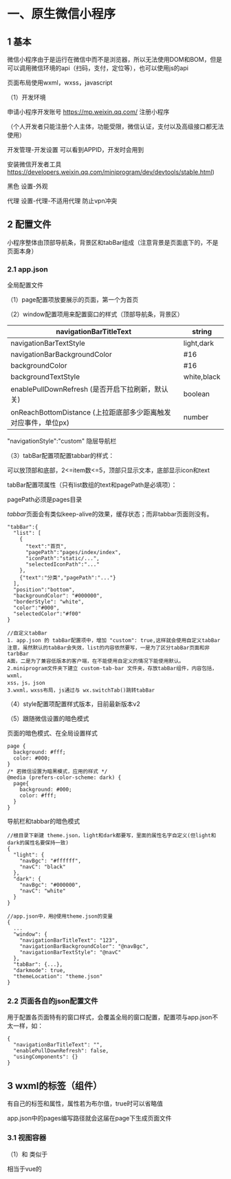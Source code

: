 # 一、原生微信小程序

## 1 基本

微信小程序由于是运行在微信中而不是浏览器，所以无法使用DOM和BOM，但是可以调用微信环境的api（扫码，支付，定位等），也可以使用js的api

页面布局使用wxml，wxss，javascript

（1）开发环境

申请小程序开发账号   https://mp.weixin.qq.com/    注册小程序

（个人开发者只能注册个人主体，功能受限，微信认证，支付以及高级接口都无法使用）

开发管理-开发设置 可以看到APPID，开发时会用到

安装微信开发者工具  https://developers.weixin.qq.com/miniprogram/dev/devtools/stable.html)

黑色   设置-外观

代理  设置-代理-不适用代理    防止vpn冲突

## 2 配置文件

小程序整体由顶部导航条，背景区和tabBar组成（注意背景是页面底下的，不是页面本身）

### 2.1 app.json

全局配置文件

（1）page配置项放要展示的页面，第一个为首页

（2）window配置项用来配置窗口的样式（顶部导航条，背景区）

| navigationBarTitleText                       | string      |
| -------------------------------------------- | ----------- |
| navigationBarTextStyle                       | light,dark  |
| navigationBarBackgroundColor                 | #16         |
| backgroundColor                              | #16         |
| backgroundTextStyle                          | white,black |
| enablePullDownRefresh (是否开启下拉刷新，默认关)         | boolean     |
| onReachBottomDistance (上拉距底部多少距离触发对应事件，单位px) | number      |

"navigationStyle":"custom"  隐层导航栏

（3）tabBar配置项配置tabbar的样式：

可以放顶部和底部，2<=item数<=5，顶部只显示文本，底部显示icon和text

tabBar配置项属性（只有list数组的text和pagePath是必填项）：

pagePath必须是pages目录

*tabbar*页面会有类似keep-alive的效果，缓存状态；而非tabbar页面则没有。

```
"tabBar":{
  "list": [
    {
      "text":"首页",
      "pagePath":"pages/index/index",
      "iconPath":"static/...",
      "selectedIconPath":"..."
    },
    {"text":"分类","pagePath":"..."}
  ],
  "position":"bottom",
  "backgroundColor": "#000000",
  "borderStyle": "white",
  "color":"#000",
  "selectedColor":"#f00"
}
```

```
//自定义tabBar
1. app.json 的 tabBar配置项中，增加 "custom": true,这样就会使用自定义tabBar
注意，虽然默认的tabBar会失效，list的内容依然要写，一是为了区分tabBar页面和非tarbBar
A面，二是为了兼容低版本的客户端，在不能使用自定义的情况下能使用默认。
2.miniprogram文件夹下建立 custom-tab-bar 文件夹，存放tabBar组件，内容包括，wxml，
xss，js，json
3.wxml，wxss布局，js通过与 wx.switchTab()跳转tabBar
```

（4）style配置项配置样式版本，目前最新版本v2

（5）跟随微信设置的暗色模式

页面的暗色模式、在全局设置样式

```
page {
  background: #fff;
  color: #000;
}
/* 若微信设置为暗黑模式，应用的样式 */
@media (prefers-color-scheme: dark) {
  page{
    background: #000;
    color: #fff;
  }
}
```

导航栏和tabbar的暗色模式

```
//根目录下新建 theme.json，light和dark都要写，里面的属性名字自定义(但light和dark的属性名要保持一致)
{
  "light": {
    "navBgc": "#ffffff",
    "navC": "black"
  },
  "dark": {
    "navBgc": "#000000",
    "navC": "white"
  }
}

//app.json中，用@使用theme.json的变量
{
  ...
  "window": {
    "navigationBarTitleText": "123",
    "navigationBarBackgroundColor": "@navBgc",
    "navigationBarTextStyle": "@navC"
  },
  "tabBar": {...},
  "darkmode": true,
  "themeLocation": "theme.json"
}
```

### 2.2 页面各自的json配置文件

用于配置各页面特有的窗口样式，会覆盖全局的窗口配置，配置项与app.json不太一样，如：

```
{
  "navigationBarTitleText": "",
  "enablePullDownRefresh": false,
  "usingComponents": {}
}
```

## 3 wxml的标签（组件）

有自己的标签和属性，属性若为布尔值，true时可以省略值

app.json中的pages编写路径就会这届在page下生成页面文件

### 3.1 视图容器

（1）<view>和<block>
<view>类似于<div>

<block>相当于vue的<template>，只作包裹代码作用，不渲染不占内存，适合于if控制多个组件显示时使用

（2）<scroll-view>

实现滚动，属性scroll-y或scroll-x控制垂直/水平滚动，对应的必须设置高度/宽度

有时可能要重置滚动到顶部，实现：

```
...
<view @click="activeChange"></view>
...
<scroll-vie scroll-y :scroll-top="scrollTop"><scroll-view>
...
data: {
  return {
    scrollTop: 0
  }
},
methods: {
  activeChange(){
    //scroll-top无法重复赋值，所以需要0.01和0来回赋值
    this.scrollTop = this.scrollTop == 0 ? 0.01 : 0  
  }
}
```

如分类页面的左右两边都有滚动

```
<view class="ScrollArea" style="display: flex;">
  <scroll-view class="ScrollLeft" scroll-y style="height: 100vh; width: 25%;">
    <view v-for="i in 100">{{i}}</view>
  </scroll-view>
  <scroll-view class="ScrollRight" scroll-y style="height: 100vh; width: 75%;">
    <view v-for="i in 100">1000000</view>
  </scroll-view>
</view>
```

（3）<swiper>和<swiper-items>

轮播图

swiper属性

| 功能     | 属性                     | 类型      | 默认值            |
| ------ | ---------------------- | ------- | -------------- |
| 点是否显示  | indicator-dots         | boolean | flase          |
| 未激活点色  | indicator-color        | color   | rgba(0,0,0,.3) |
| 激活的点色  | indicator-active-color | color   | #000           |
| 是否切换   | autoplay               | boolean | false          |
| 切换间隔   | interval               | ms      | 5000           |
| 是否衔接滚动 | circular               | boolean | false          |

### 3.2 基础内容

（1） <text>

类似于<span>，属性selectable实现长按复制（注意模拟器无效，真机才有效爱哦）

（2）<rich-text>

通过nodes属性将html的标签渲染为wxml结构

```
<rich-text nodes="<h1 style='color:red'>123</h1>"></rich-text>
```

（3） <button>

```
<!-- 基本使用，其他属性和值详见文档 -->
<!-- 独占一行 -->
<button>普通按钮</button>
<button type="primary">主色调按钮</button>
<button type="warn">警告按钮</button>
<!-- 共享一行 -->
<button size="mini" type="primary">小按钮</button>
<button size="mini" type="primary">小按钮</button>
<button size="mini" type="primary">小按钮</button>
<button size="mini" type="primary">小按钮</button>
<!-- 带边框 -->
<button size="mini" plain>123</button>
```

（4） <image>

与img的区别：

* img，若设置width为100%，高度是会自适应的

* image[若设置width为100%，高度是不会自适应的，当可以通过mode属性设置

与Vue的img区别：

* 本地图片必须放在项目的miniprogram文件夹下的images文件夹，也就不存在Vue中普通情况下无法动态绑定src的情况：
  
  ```
  <image src="/images/..." />
  <image src="/static/..." />
  ```

* 同样只能使用相对路径和webpack配置的路径，无法使用绝对路径

通过mode属性决定图片的裁剪和缩放模式，值：

| scaleToFile(默认) | 不保持比例，直接将宽高拉伸到与image一样的宽高           |
| --------------- | ----------------------------------- |
| aspectFit       | 保持比例，缩放直到宽高长的那个与image宽高一致，所以可能会造成留白 |
| aspectFile      | 保持比例，缩放直到填充满image，所以可能会裁剪图片         |
| widthFix        | 宽度不变，高度自保持比例适应                      |
| heightFix       | 高度不变，宽度保持比例自适应                      |

通过lazy-load属性设为true可以实现图片懒加载，但有平台限制，详情见文档。

### 3.3 表单组件

<input />，与H5差不多，新增了一些东西

事件confirm用于监听回车按下

<radio checked="true" color="red">  选中√，颜色为红色的radio

### 3.4 导航组件

分为声明式导航和编程式导航：

```
<!-- 声明式导航，注意url最前面加/ -->

<!-- 跳转到tabBar页面 -->
<navigator url="/pages/index/index" open-type="switchTab">跳转到tabBar页面</navigator
>
<!-- 跳转到非tabBar页面，导航条会有返回键后退一级，此时open-type="navigate"可以省略 -->
<navigator url="/pages/logs/logs" open-type="navigate">跳转到非tabBar页面</navigat
or>
<!-- 后退导航，点击后退，deita定义后退层级 -->
<navigator url="/pages/logs/logs" open-type="navigateBack" deita="1">返回</navigator>
```

```
//编程式导航
//tabBar跳转
wx.switchTab({
  url: '/pages/index/index',  //只有url是必填项
  success: () => {//成功回调},
  fail: () => {//失败回调},
  complete: () => {//结束时回调，成功失败都会回调}
})

//非tabBar跳转
wx.navigateTo({
  url: '/pages/logs/logs',  //只有url是必填项
  success: () => {//成功回调},
  fail: () => {//失败回调},
  complete: () => {//结束时回调，成功失败都会回调}
})

//后退
wx.navigateBack({
  deita: 1,  //若补给，默认1
  success: () => {//成功回调},
  fail: () => {//失败回调},
  complete: () => {//结束时回调，成功失败都会回调}
})
```

传参一般都是非tabBar才需要，通过在url后面拼接 ?aaa=1&bbb=2 传参

```
//在生命周期钩子onLoad的参数options可以获取传递的参数
onLoad(options){
  console.log(options)
}
```

若传参时参数太多使得url超过长度限制，或参数有特殊字符，此时就会报错，需要通过encodeURLComponent()编码才行：

```
//跳转前编码以下url
let paramse = {a: 1,b: 2};
let encode = encodeURLComponent(JSON.stringify(parmas));
let url = '...?item=${encode}';
uni.navigateTo({url});

//跳转后解码拿到参数
onLoad(options){
  let params = JSON.parse(decodeURLComponent(options.
}
```

### 3.5 其他

map地图组件，canvas画布组件，开放能力，无障碍访问

## 4 wxss

（1）基本区别

大部分的css的功能都能使用，只有小部分不能用，如id选择器，通配符选择器无法使用，可以用 page {}  代替 * {}

此外，wxss还有自己的适配单位rpx：

rpx将宽度分为750rpx，会根据不同屏幕来自动转化px

1 rpx = 7.5 px

假设设计稿宽度为total，每处px的标注为n，则：

```
rpx = 750 * (n / total)
```

不过，rpx默认最大支持的宽度是960px，超过了就失效了，如果想要适配更大的快递，可以在 pages.json 中配置：

```
"globalStyle": {
    "rpxCalcMaxDeviceWidth": 10240
}
```

也可以使用vw，但是vw在一些小尺寸（如1px）不够精确，此时就使用rpx。

使用vh时需要注意，微信小程序的视口大小是会随着navbar和tabbar的显示隐藏变化的，因此vh也会变化。

（2）全局样式与局部样式

全局样式在app.wxss中定义，使得所有页面都有效果

局部样式在各自页面的wxss文件，若局部样式权重大会覆盖全局样式

## 5 模板语法

在相应的js或ts文件中定义数据，wxml就可以使用了，可用与vue一样的mustache语法

```
// pages/aaa/aaa.ts
Page({
  //页面的初始数据 
  data: {},
  //与data同级可以写函数和声明周期钩子
})
```

若data中定义了数据 a:0 则sxml中通过{{a}}获取，在js中通过this.data.a获取

通过this.xxx()  调用方法（但是wxml无法调用，需要wxs）

数据直接修改不是响应式的，需要this.setData修改才是响应式：

```
this.setData({
  a:this.data.a+1
})
```

### 5.1 数据绑定

与vue不同

```
//css写.big的样式
//js
data:{
  className: 'big'
}
<!--wxml-->
<button class="{{className}}"></button>
```

### 5.2 事件绑定

```
<!--另一种形式是 bind:tap="..." ..>
<text bindtap="fun">123</text>

<!--常用事件
tap   相当于click
input  表单输入
change  任何状态的改变
-->
```

```
//事件函数写在js中的与data同级的区域
btnTapFun(e){
  //e是事件对象
}
```

传参与vue很大不同

```
<button bind:tap="btnTapFun" data-xxx="{{2}}" data-yyy="{{3}}">001</button>
```

```
btnTapFun(e){
  console.log(e.target.dataset.xxx)
  console.log(e.target.dataset.yyy)  
}
```

双向绑定

```
<input type="text" value="{{a}}" bindinput="inp" />
<text>{{a}}</text>
```

```
inp(e){
  this.setData({
    a: e.detail.value
  })
}
```

下拉刷新

```
//下拉刷新可在app.json全局配置或各自页面的json文件配置，
"enablePullDownRefresh":true 
//此自定义下拉行为，在data同级编写，可以做一些数据重置的操作
onPullDownRefresh(){
  //自定义行为，默认是不重新渲染页面的，下拉也不会自动弹回，所以必须要：
  wx.stopPullDownRefresh()  //弹回
}
```

上拉到底部的处理

通常是上拉加载更多，请求下一页的数据

```
//data同级
onReachBottom(){
  //这里可以网络请求更多数据，并且应作防抖处理
}
//可在配置文件配置上拉处理的距离，但是一般默认的50px就行了
```

点击右上角分享

```
onShareAppMessage() {}
```

### 5.3 条件渲染

wx:if和hidden的区别与vue的v-if和v-show一样，唯一的区别就是v-show是“显示”，hidden是“隐藏”

```
<text wx:if="{{a == 0}}">0</text>
<text wx:elif="{{a == 1}}">1</text>
<text wx:else>2</text>
```

```
<text hidden="{{false}}">123</text>
```

### 5.4 列表渲染

```
<view wx:for="{{arr}}">索引是{{index}}，值是{{item}}</view>
<view wx:for="{{obj}}">key是{{index}}，value是{{item}}</view>
<view wx:for="123456">我是第{{index+1}}个数字{{item}}</view>
```

```
<!--可以修改index和item的变量名-->
<view wx:for="{{arr}}" wx:for-index="ind" wx:for-item="i">
  {{ind}},{{i}}
</view>
```

### 5.5 生命周期钩子

分为应用生命周期和页面生命周期，应用包含页面

应用生命周期函数，在app.js中声明，与globalData同级

| onLaunch | 小程序初始化完成时回调，只触发一次 |
| -------- | ----------------- |
| onShow   | 小程序启动，或从后台进入前台触发  |
| onHide   | 小程序从前台到后台时触发      |

页面声明周期函数，在各自页面的js文件中声明，与data同级

| onLoad   | 页面加载完成，只触发一次，相当于vue的created                   |
| -------- | --------------------------------------------- |
| onReady  | 页面渲染完成，只触发一次，相当于vue的mounted                   |
| onShow   | 页面显示时触发                                       |
| onHide   | 页面隐藏时触发                                       |
| onUnload | 页面卸载时触发，只触发一次，相当于vue2的destroyed，vue3的unloaded |

## 6 wxs

weixin script，类似于js，区别：

1. 不支持es6及更高级的语法

2. 模块使用CommonJS规范

3. ios端性能比js块2-20倍，安卓则差不多

4. wxs的函数不能作为事件函数，只能使用{{}}调用wxs的变量、函数

5. wxs不能调wx和js，js不能调wxs，js的数据可通过{{}}传给wxs

页面的js文件的data数据可以在wxml中使用，但是函数却不行，而wxs定义的函数则可以在wxml中使用，一般wxs里面都是定义过滤器

```
<!-- 内嵌exs，卸载wxml中 -->


{{m1.fun('123')}}

<wxs module="m1">
  var fun = function(str){
    return str + '456'
  }
  module.exports = {
    fun:fun
  }
</wxs>
```

```
//外联wxs，如写在utils目录下的filters.wxs
var fun = function(str){
  return str + '456'
}
module.exports = {
  fun:fun
}

----------------------------------------------------

<!-- wxml中引入，src必须是相对路径 -->
{{m1.fun('123')}}

<wxs module="m1" src="..//../utils/filters.wxs"></wxs>
```

## 7 组件

### 7.1 自定义组件

创建、引入与使用

在根目录中建立components文件夹存放组件，里面新建a文件夹再右键新建component就能自动生成json，wxml，wxss，js

局部引入在各页面的json写，只能在该页面使用；全局引入在app.json写，全部页面都能用

```
"usingComponents": {
  "cpn":"/components/cpn/cpn"
}
```

使用：wxml中   <cpn></cpn>

区别：

1. 组件的json中要  "component": true

2. 页面的js使用Page(config)，组件的js使用Component(config)

3. 页面的事件函数与data同级，组件的事件函数写在与data同级的methods中

### 7.2 组件样式

组件与页面的样式是互相隔离的（包括全局样式），但是仅限于类选择器

若想自定义是否隔离，可以：

```
//方式一、组件js文件中
Component({
  options:{
    styleIsolation: 'isolated'  
  }
})
//方式二、组件的json文件中
{
  "styleIsolation": "isolated"
}

/*
isolated     默认
apply-shared 页面样式能影响组件，反之不行
shared       页面，组件样式能互相影响，该组件也能影响其它apply-shared或shared的组件
*/
```

### 7.3 父子组件通信

（1）父传子

```
//组件js中
Component({
  propteries:{
    xxx: Number  //简写
    bbb: {       //可指定默认值
      type: Number,
      value: 10
    }  
  }
})
//js中通过this.propertise.xxx调用

<!-- wxml -->

<cpn xxx="100" bbb="50"></cpn>
```

与vue一样能在{{}}中使用，与vue区别：

1. vue的data和props是不同对象，data可读可写，props只读

2. 小程序的data和properties是一个对象，都是可读可写

（2）子传父

```
//子的事件函数中
this.trigerEvent('xxx',{aaa:...})
//父的wxml中
<cpn bind:xxx="faXxx"></cpn>   bind:xxx可以写成bindxxx
//父的faXxx函数中
e.detail.aaa 获取参数
```

（3）获取组件实例

et cpn = this.selectComponent('类/id选择器')

相当于vue的refs，得到的cpn是子组件实例对象，cpn.方法  cpn.data.属性  cpn.setData()

3.4 

### 7.4 数据监听器

```
Component({
  //可监听单个、多个属性的变化
  observer: {
    'aaa'(newVal){},
    'bbb,cccc'(bbbNewVal,cccNewVal){}  
  }
})
```

### 7.5 纯数据字段

指的是只在js内部使用，不需要到wxml渲染的数据

小程序的数据默认是非响应式的，需要setData修改才能响应式，这样是为了提高性能。我们可以更进一步，将不需要渲染的数据定义为纯数据字段，再提高性能

```
Component({
  options: {
    pureDataPattern: /正则/   //复合正则的属性名将变成纯数据字段  
  }
})
```

由此，官方推荐在组件js内部使用的属性、方法的名字以_开头

### 7.6 组件生命周期

分为组件生命周期和组件所在页面的生命周期

（1）组件生命周期

与data同级

| created  | 组件创建完成，此时无法使用this.setData() |
| -------- | --------------------------- |
| attached | 组件放入页面结点树中，此时可以网络请求数据       |
| reqdy    | 组件渲染完成                      |
| moved    | 组件在节点树中移动                   |
| detached | 组件销毁                        |
| error    | 组件内的函数异常时回调                 |

（2）组件所在页面的生命周期

写在与data同级的pageLifetime中

| show         | 页面显示    |
| ------------ | ------- |
| hide         | 页面隐藏    |
| resize(size) | 页面大小有变化 |

### 7.7 插槽

有默认插槽和具名插槽，使用多个<slot>时如具名插槽，需要在组件的options中添加：

multipleSlot: true

### 7.8 behaviors

相当于vue的混入

```
//定义一个js文件
module.exports = Behaviors({  
  //属性方法生命周期
})
//用到的组件中
const xxx = require('...')
Component({
  behaviors: [xxx]
})
```

## 8 分包

### 8.1 介绍

未分包时，所有的页面和资源在打开小程序时会同时加载，速度会很慢。

分包后，就会俺需加载。

分包：分为一个主包和多个分包，主包包含tabBar页面和公共资源，分包则包含非tabBar页面和私有资源。在首次打开小程序时，只会加载主包的内容，只有在需要分包的页面和资源时，才会加载分包。

主包不能访问跟分包的私有资源，分包可以访问主包的公共资源，分包之间不能相互引用私有资源。

分包限制：主包和分包总大小不大于16M，主包和分包单个大小不超过2M

### 8.2 使用

目录结构：pages文件夹放主包的页面，在pages的同级建立xxx分包文件夹作为一个分包，xxx下建立pages文件夹放页面，分包不能嵌套分包

/pages/主包页面

/xxx1/pages/分包1页面

/xxx2/pages/分包2页面

在app.json中作如下配置，其中name是分包别名，可不写

```
{
  "pages":["pages/...","..."]  //主包页面
  "subpackages": [
    {"root":"xxx1","name":"p1", pages:["pages/...","..."]},
    {"root":"xxx2","name":"p2", pages:["pages/...","..."]}
  ]
}
```

此外，若没有自己新建目录结构，配置文件编译后也会自动生成

查看主包分包大小：详情-基本信息-本地代码

### 8.3 独立分包

独立分包是分包的一种，可以有多个

一般情况下，打开小程序先下载主包，才能下载对应的分包。但是独立分包不一样，打开小程序时不下载主包而是直接下载独立分包并展示。即独立分包不依赖于主包。

注意，独立分包不能引用主包的公共资源。

只需要在app.json的分包配置项中添加 "independent": true 即是独立分包。碎

### 8.4 分包预下载

在进入某个页面时，可能会有需求提前预下载需要的分包，使得节省访问该分包时的下载事件，甚至不用再下载。

app.json中

```
{
  "preloadRule": {
    “pages/...”:{
      "network": "all"   //所有网络都可预下载；另一个值是“wifi”，只有在wifi下才预下载
      "paakages": [“..."]  //需要预下载的分包数组，值为分包的root或name
    }
  }
}
```

注意，同一个分包中，分包大小+预下载大小不能超过2M

## 9 网络请求

官方为了安全，对网络请求做了限制：

1. 只能请求https协议的接口

2. 必须将接口的域名添加到信任列表（查：工具右上角-详情-项目配置-request合法域名）

（1）添加域名到信任列表

登录微信小程序管理后台-开发-开发管理-开发设置-服务器域名，注意无法添加ip地址和localhost，且该域名需要后端做icp备案，且修改域名一个月做多修改5次

（2）发送请求

```
wx.request({
  url:'...',
  method:'...',
  data:{},  //get,post都是data
  succes:res => {
    console.log(res.datas)    
  }
})
```

（3）关闭域名验证

在开发时，为了方便可以关闭域名验证，此时就不需要https协议和添加信任列表

详情-本地设置-不检验合法域名......

但是项目上线时就一定要开启域名验证

（4）跨域和ajax

只有浏览器环境才存在跨域问题，小程序没有跨域问题

ajax是基于浏览器的xhr对象，小程序是没有的，所以小程序不能使用ajax，小程序用的是自己封装的网络数据请求

## 10 API

### 10.1 官方API

分为事件监听API，同步API，异步API

H5的DOM、BOM的api无法使用，localStorage无法使用

保留了定时器

常用api，具体详见官方文档

```
//展示、关闭loading
wx.showLoading({title:'正在加载...'})
wx.hideLoading()
//显示弹窗
wx.showToast({
  title: '连接失败',
  duration: 2000,  //弹窗持续时间
  icon: 'none',    //使用的icon，none为不使用，默认为√,
  mask: true       //防止点击事件穿透
})

//给tabbar设置小标
wx.setTabBarBadge({
  index: 2, //要显示小标tabbar的索引
  text: ''  //必须是字符串，''为不显示任何内容
})
//图片放大预览
wx.previewImage({
  current: 0,    //预览图片的索引
  urls: [...]    //图片们的url地址
})

//选择收获地址，若本地没有收获地址，则会进入填写页面（新版不再需要授权）
wx.chooseAddress().then(res => {
  console.log(res)
))
/*一调用就会进入选择地址页面
res是一个对象，数据有：
{
  userName,     //姓名
  telNumber,    //电话
  provinceName, //省
  cityName,     //市
  countyName,   //区，县
  detailInfo,   //详细地址
  errMeg,       //锁雾信息，若没有错，则值为"chooseAddress:ok"
  postalCode,
  nationalCode
}
*/
//获取用户信息（头像/昵称等）
uni.getUserInfo().then(res => {}) //必须配合 <button open-type="getUserInfo" bindgetuserinfo="xxx"></button> （已失效）
uni.getUserProfile({desc: '随便但必传'}).then(res => {})  //获取的结果一样，比起上面区别在于不用buuton、open-type和
/*
getuserinfo事件，每次获取用户信息都会弹出授权窗口（取消了以后也会弹出）  (2022/10 失效)
2022/10 以后以上两个都失效，但是还可使用，获取的均是 用户名为 '微信用户' , 头像为默认头像，若需要获取用户信息，需要提供用户自
己填写上传的模块 （详见文档-api-开放接口）
*/

//登录：
uni.login().then(res => console.log(res.code))  //将这个code发给自己的后端，后端返回token即可

//微信支付
wx.requestPayment({参数})

//本地存储
wx.setStorageSync('xxx',a)  //a必须是字符串，若不是，需要JSON.stringify()
wx.setStorageSync('xxx','') //清空
wx.getStorageSync('xxx')    //若不存在，返回空字符串，若存在，返回JSON字符串，需要JSON.parse
```

有些api需要授权，有些点击取消后还能再次授权，有些则不会，需要解决。

异步api的使用方式分两种：

```
//1.callback  
wx.xxx({
  ...
  sucess(){},
  fail(){},
  complete(){}
})
//2.promise ,需要api支持promise风格
//若参数不包含sucess/fail/complete，则返回一个promise，否则不返回promise
```

### 10.2 npm安装第三方包

（1）限制：

1. 不支持依赖于nodeJS模块（如fs，path）的包

2. 不支持依赖于浏览器的DOM,BOM的包，如jQuery

3. 不支持依赖C++的包（如一些加密的包）

（2）npm使用：

在项目的miniprogram目录下安装npm包，先npm init再装包

装包成功后，在开发者工具-工具-构建npm，构建成功后会多出miniprogram_npm文件夹

若构建npm时，若miniprogram_npm文件夹已存在，建议先删除再构建，防止不必要的错误。

（3）常用npm包

组件库vant

为了防止样式冲突，建议将 app.json 的 "style":"v2" 删除

使用vant的组件时，需要在json的usingComponents引入

小程序异步API转Promise

```
import {promisifyAll} from 'miniprogram-api-promise'

const wxp = wx.p = {}
promisifyAll(wx,wxp)  //wxp得到了转化为promise的wx异步api，通过wxp.xxx()调用
//如 await resData = wxp.request(...)
```

状态管理工具

相当于vuex，需要安装mobx-miniprogram和mobx-miniprogram-bindings，作用分别是创建store和在各页面中绑定store

注意：页面js和组件js的绑定store语法是不一样的

miniprogram下新建store文件夹存放store.js

```
import {observable,action} from 'mobx-miniprogram'
const store = observable({
  //属性
  data1:123,
  data2:456,
  //计算属性
  get data3(){
    return this.data1 + this.data2
  },
  //修改属性值
  updateData1: action(function(newVal){
    this.data1 = newVal
  }),
})
export default store
```

在需要使用的页面中的js中

```
import {createStoreBindings} from 'mobx-miniprogram-bindings'
import store from '../../store/store'
Page({
  onLoad() {
    this.storeBindings = createStoreBindings(this,{
      store,
      fields: ['data1','data2','data3'], //导入属性和计算属性
      actions:['updateData1']  //导入修改store数据的方法
    })
    //在需要修改store数据的时候，this.updateData1(678910)
  },
  //离开页面时，解除该页面对store的绑定
  onUnload() {
    this.storeBindings.destroyStoreBindings()
  }
})
```

或在需要的组件的js中

```
import {storeBindingsBehavior} from 'mobx-miniprogram-bindings'
import store from '../../store/store'
Component({
  behaviors:[storeBindingsBehavior],
  storeBindings:{
    store,
    //导入属性和计算属性有三种方式
    fields:{
      data1: () => store.data1,      //方式1
      data2: (store) => store.data2, //方式2
      data3: 'data3'                 //方式3
    },
    //导入修改数据的方法只有一种方式
    actions:{
      updateData1: 'updateData1'
      //需要修改store数据时，this.updateData1(123456)
    }
  }
})
```

最后在相应的wxml中

```
<!-- 直接用{{}}使用store的属性和计算属性 -->

<view>{{data1}}</view>
<view>{{data2}}</view>
<view>{{data3}}</view>
```

## 11 协同工作与发布

## 12 公众号

需要另外注册一个公众号的账号，公众号分为订阅号和服务号，服务号需要企业才能申请，功能比订阅号多一些，个人只能申请订阅号。

# 二、uniapp

uniapp用vue的语法结合小程序的语法开发各种小程序、安卓、ios等。

appid，除了各个小程序的appid外，uniapp自己本身也有一个appid。

## 1 在HBuilderX开发

（1）编辑器设置

* 切换快捷键方案：工具-预设快捷键方案切换-VS Code

* 主题切换：工具-主题

* 字体等设置：工具-设置-就能打开settings.json

（2）项目创建和运行

创建项目：

* HBuilder中新建项目，而不是webpack或vite创建。

* 新建项目，选择模板，其中 uni-ui模板 就会自带 uni-ui。

编译运行：

* HBuilderX保存后微信开发者工具会热更新（json不会），所以最好编译一下

* 修改代码时，模拟器会相应变化，但有时不会且数据有时也需要重置，此时就可以进行编译。模拟器有些效果出不来，预览可以在手机上看效果，但前提是得编译通过。

* 有些效果只有在预览才能看见，预览必须配置appid才能用，每次重新修改都要重新编译并重新点击预览生成新的二维码。手机扫码后，右上角三点的设置里开启开发调试模式，否则网络请求失效。

配置文件：

* HBuilder的json文件一些会变成图形界面（manifast.json settings.json，点开后可在左侧栏最下面点击源码视图），一些不会

（2）第三方库安装；

部分npm安装

部分在uniapp插件市场安装（如less，sass），若使用时未安装也会自动安装

HBuilder的项目运行到微信开发者工具查看效果：

1. HBuilder-manifaset.json-微信小程序配置-appid

2. HBuilder-工具-设置-运行配置-小程序运行配置-微信开发者工具路径

3. 微信开发者工具-设置-安全-服务端口

4. HBuilder-运行-运行到小程序模拟器-微信开发者工具 就会编译成微信小程序的代码并打开微信开发者工具，HBuilder修改代码保存后微信开发者工具会热更新

### 1.2 在vscode开发

HBuilderX好像没有 vite 和 ts 的模板，可以选择在 vscode 中开发。

先确保有 vue/cli，如果没有就安装：

```
vue -V
pnpm install -g @vue/cli
```

创建 vite 和 ts 的 uniapp 项目：

```
npx degit dcloudio/uni-preset-vue#vite-ts project-name
cd project-name
pnpm install
```

ts 支持：

官方的 types": ["@dcloudio/types 不太完善，需要再使用社区提供的 @uni-helper/uni-app-types

```
pnpm install -D @uni-helper/uni-app-types
```

```
// tsconfig.json
{
  "compilerOptions": {
    "types": ["@dcloudio/types", "@uni-helper/uni-app-types"]
  }
}
```

运行：

根据 package.json 来运行，h5 就直接可以浏览器访问，app 和小程序就 pnpm run dev:xxx 后根据提示来。

检查 ts：

```
pnpm run type-check
```

vscode 插件支持：

vscode 开发 uniapp 除了需要 volar，eslint，prettier 这些vscode插件外，还需要安装 uniapp-snippet ，uni-app-schemas ，uni-create-view 。

如果要在 HBuilderX 运行 vite 项目：

需要设置 HBuilderX 运行 node 路径改为自己本地的node目录：

HBuilderX->工具->设置->运行配置->node

### 1.3 目录结构

可以像温馨小程序一样，新建页面、新建组件等快速创建文件

不同方式创建的项目，目录结构不同：

- HBuilderX创建的项目的目录是全部文件在根目录。

- 而vscode创建的项目，核心的源码都放在 src 下。

目录结构：

- pages：存放tabbar页面

- components：存放自定义组件，放在这里的自定义组件不需要引入注册就可以在任何页面上使用；其他文件夹下的组件要使用就需要引入注册

- static：存放静态资源文件（图片等），注意static里面的文件不会被webpack编译，需要webpack编译的文件（如es6，ts，less等）不能放在里面

- uni_modules：存放dcloud插件市场下载的第三方库（如uni-ui）

- App.vue：编写应用声明周期，全局样式，不需要写template

- uni.scss：系统会自动引入，配置全局样式（需要自行npm安scss）

- manifast.json：H5，小程序，安卓，ios的配置文件

- pages.json：相当于微信小程序的app.json

- vue.config.json：webpack配置文件（需要自己创建）

### 1.4 全家桶支持

（1）ui库

在HBuilderX开发的话，有了uni-ui就可以直接使用，不需要注册导入。components 下的组件不需要导入也是能直接使用。

但是vscode中就不同了，没有自带 uni-ui ，需要自行安装，且需要导入，就连 components 下的组件都需要导入才能使用：

```
pnpm install --save @dcloudio/uni-ui
```

然后在 pages.json 配置自动注册和引入 uni-ui 和 自定义组件，就可以不用导入直接使用了：

```
{
    "easycom": {
        "autoscan": true,
        "custom": {
            "^uni-(.*)": "@dcloudio/uni-ui/lib/uni-$1/uni-$1.vue",
            "MySearcher":"@/components/common/MySearcher.vue",
            "PullUpLoading":"@/components/common/PullUpLoading.vue",
            "GoodsCard":"@/components/content/GoodsCard.vue",
            "GoodsList":"@/components/content/GoodsList.vue"
        }
    },
}
```

（2）状态管理工具

可以使用 pinia ，不过持久化的插件需要使用支持 uniapp 的，毕竟每个平台的本地存储都不一样：

```
pnpm install --save pinia pinia-plugin-unistorag
```

```
import { createPinia, defineStore } from "pinia";
import { createUnistorage } from "pinia-plugin-unistorage";
import { reactive, toRefs } from "vue";
import type { UserStoreStateInterface } from "@/types/types/store";

const pinia = createPinia();
pinia.use(createUnistorage());

export const UserStore = defineStore(
  "User",
  () => {
    const state = reactive<UserStoreStateInterface>({
      gxbuy_uniapp_jwt: "",
      userInfo: {}
    });

    return {
      ...toRefs(state)
    };

  },
  {
    unistorage: true
  }
);

export default pinia;
```

需要注意的是，修改了pinia的数据后，如果用 uni.getStorageSync() 获取数据获取不到，需要手动刷新页面才行，可能是 bug ，因为调试工具中已经更新数据了，PC端用 localstorage.getItem() 也能正常获取，所以 uniapp 这个不知道是什么原因，那就尽量直接用 pinia 获取数据。 

uni.setStorageSync() 也是一样。

用 uniapp 强制刷新 api 也不行，必须手动刷新。

（3）请求

可以使用 uni.request ，但是比较简陋：

```
// 二次封装示例
const baseURL =
  (import.meta.env.MODE === "development" ? import.meta.env.VITE_DEV_BASEURL : import.meta.env.VITE_PROD_BASEURL) +
  "/v1";
const timeout = 1000 * 10;

// uniapp 有 uni.addInterceptor 可以配置拦截器，但是没有必要，下面已经实现了拦截器功能
const instance = function (options: any): Promise<any> {
  // 这里可以写请求拦截器的功能
  options.url = baseURL + options.url;
  options.timeout = timeout;

  return new Promise((resolve, reject) => {
    uni.request({
      ...options,
      // success 和 fail 可以写响应拦截器的功能
      success(res: any) {
        resolve(res.data);
      },
      faill(err: any) {
        reject(err);
      }
    });
  });
};

export default instance;
```

小程序中，默认无法使用 axios ，需要自己做适配：

原理：uni.request() 可以兼容各个平台，但是没有拦截器，且使用上也不习惯。axios 中提供了适配器，可以修改底层的请求逻辑，我们将底层的请求换成 uni.request ，这样就能用 axios 了。

既然底层是用的 uni.request() ，那么 uni.request() 的问题依然会存在：

* axios get请求参数是放到 params 的，其他类型请求放到 data 中，而 uni.request 不管什么请求类型都放到 data 中，使用上不习惯

* 原生的 axios 若请求结果状态码不为 2xx 时会走 promise 的 catch，而 uni.request 不为 2xx 也会进入 then 回调，这样在使用上就不太方便 try...catch... 了，所以要在 succs
  
  中判断是否要 reject：

* get 请求会把参数放到 url 上，但是 uni.request() 处理的不好，比如传数组会有问题：
  
  ```
  const query = {
    arr1: [100],
    arr2: [123, 456],
    obj: {a: 789}
  }
  
  /* uni.request
   * 后端接收的结果：{ arr1: '100', arr2: '123,456', obj: '{"a":789}' }
   */
  uni.request({
    url: 'xxx',
    data: query
  })
  
  /* axios
   * 后端接收的结果：{ arr1: [ '100' ], arr2: [ '123', '456' ], obj: { a: '789' } }
   */
  axios({
    url: 'xxx',
    params: query
  })
  ```

这些问题可以看代码中的注释：

注意：qs 目前有兼容问题，如果 h5 正常运行但是小程序白屏，那么就是 qs 版本太高了，需要降级到 5.2.1 版本。

```
pnpm install --save qs@5.2.1
pnpm install -D @types/qs
```

```
import axios from "axios";
import type {
  AxiosInstance,
  InternalAxiosRequestConfig,
  AxiosResponse,
  AxiosError,
  AxiosPromise,
  AxiosRequestConfig
} from "axios";
import qs from "qs";
import { UserStore } from "@/store";

// 适配器 ------------------------------------------------------------------------
const getResponse = (res: any, config: any) => {
  const { statusCode, errMsg } = res;

  return {
    ...res,
    status: statusCode,
    statusText: errMsg,
    config,
    request: null
  };
};

function uniAdapter(config: AxiosRequestConfig | any): AxiosPromise {
  if (!uni) throw new Error("please use this in uni-app project!");

  return new Promise((resolve, reject) => {
    const { baseURL, url, headers, method, data, params } = config;
    const uniConfig = {
      ...config,
      url: baseURL + url,
      header: headers
    };

    if (data || params) {
      try {
        uniConfig.data = JSON.parse(data || params);
      } catch (e) {
        uniConfig.data = data || params;
      }
    }

    // 通过 qs.stringify 序列化解决 uni.request 参数问题
    if (method === "get") {
      uniConfig.url = `${uniConfig.url}?${qs.stringify(uniConfig.data)}`;
      delete uniConfig.data;
    }

    uniConfig.header = { ...uniConfig.header };

    uni.request({
      ...uniConfig,
      success(res: any) {
        const response = getResponse(res, config);
        if (response.status < 200 || response.status >= 300) {
          reject(response);
        } else resolve(response);
      },
      fail(res: any) {
        const response = getResponse(res, config);
        reject(response);
      }
    });
  });
}

// 二次封装 axios -------------------------------------------------------------------------
const baseURL =
  (import.meta.env.MODE === "development" ? import.meta.env.VITE_DEV_BASEURL : import.meta.env.VITE_PROD_BASEURL) +
  "/v1";

const cancelTokenSource = axios.CancelToken.source();

const instance: AxiosInstance = axios.create({
  // 使用适配器，以适配小程序
  adapter: uniAdapter,
  // 注意，使用了适配器后，一定要配置 baseURL 和 timeout，否则无法使用
  baseURL,
  timeout: 1000 * 10
});

// 请求拦截器
instance.interceptors.request.use(async (config: InternalAxiosRequestConfig) => {
  uni.showLoading({
    title: "加载中..."
  });

  const routes = getCurrentPages();
  const route = routes[routes.length - 1] as any;

  const userStore = UserStore();
  const jwt = userStore.gxbuy_uniapp_jwt;

  // 后端需要jwt鉴权的接口，url都会有'/jwt/'，所以遇到有 '/jwt/' 的借口就加上请求头
  if (/\/jwt\//.test(config.url as string)) {
    // 如果未登录，就取消此次请求，并跳转登录页
    if (!jwt) {
      uni.hideLoading();
      cancelTokenSource.cancel();
      userStore.toPath = route.$page.fullPath;

      uni.navigateTo({ url: "/sub-pages-user/Login/Login" });

      // 拦截器必须returen，所以这里return一个异常，请求时catch就好
      return Promise.reject(new Error("未登录"));
    } else {
      config.headers!.authorization = jwt;
    }
  } else if (
    jwt &&
    (/\/goods\/search/.test(config.url as string) ||
      /\/goods\/detail/.test(config.url as string) ||
      /\/shop\/getShopInfo/.test(config.url as string))
  ) {
    config.headers!.authorization = jwt;
  }

  return config;
});

// 响应拦截器
instance.interceptors.response.use(
  (res: AxiosResponse | any) => {
    uni.hideLoading();
    return res.data;
  },
  (err: AxiosError) => {
    uni.hideLoading();

    // 如果jwt验证失败或者jwt过期，后端一般是返回403
    if (err.status === 403) {
      const routes = getCurrentPages();
      const route = routes[routes.length - 1] as any;
      const userStore = UserStore();

      cancelTokenSource.cancel();

      userStore.gxbuy_uniapp_jwt = "";
      userStore.userInfo = {};
      userStore.toPath = route.$page.fullPath;

      uni.navigateTo({ url: "/sub-pages-user/Login/Login" });
      return Promise.reject(new Error("请重新登录"));
    }

    return Promise.reject(err);
  }
);

export const staticBaseURL =
  import.meta.env.MODE === "development" ? import.meta.env.VITE_DEV_BASEURL : import.meta.env.VITE_PROD_BASEURL;

export default instance;
```

也可以用第三方的适配器，不过有一些小问题，不过它的问题就是在状态码不为 2xx 时不会抛出异常，get 请求传不了数组参数问题也没解决，所以我才在它的代码基础上进行修改。

```
pnpm install --save axios uniapp-axios-adapter
```

（4）路由

路由是不需要 vue-router 的，路由的功能在 pages.json 配置。但是没有导航守卫，路由元信息，动态路由等等这些功能，路由传参也有限制。

目前的第三方库有 uni-simple-router ，基本和 vue-router 差不多，不过 v3 版本是收费的，v3 开发板可能不稳定，免费v2 版本有不维护了。

如果只是需要守卫功能，可以自己用 uni.addInterceptor() 实现粗糙的导航守卫：

```
// /src/router/index.ts
import { UserStore } from "@/store";

export default function () {
  // 点击 tabbar 底层也是触发 switchTab
  const routeMethod = ["navigateTo", "navigateBack", "redirectTo", "switchTab"];

  // 需要登录才能进入的页面
  const needJwt = ["/pages/Profile/Profile"];

  for (const rm of routeMethod) {
    uni.addInterceptor(rm, {
      // uni api 调用前触发，可以做全局前置守卫
      invoke(args: any) {
        const userStore = UserStore();
        const jwt = userStore.gxbuy_uniapp_jwt;

        // 如果没有jwt且需要jwt
        if (!jwt && needJwt.find((url: string) => new RegExp(url).test(args.url))) {
          // 保存此次跳转的路由，以在登录后跳转回来，不过uni自带的跳转只能把参数连接到url里，且url长度又有限制，只能存到本地存储了
          userStore.toPath = args.url;

          // 跳转登录页
          uni.navigateTo({ url: "/sub-pages-user/Login/Login" });
          return false;
        }
      },
      // uni api 调用成功后触发，可以做全局后置守卫
      success(args: any) {}
    });
  }
}
```

```
// main.ts
import router from '@/router';
router();
```

```
// 登录
function login() {
  // ...
  if (userStore.toPath) {
    if (new RegExp("^\/pages\/").test(userStore.toPath)) uni.switchTab({ url: userStore.toPath });
    else uni.navigateTo({ url: userStore.toPath });
  } else {
    uni.switchTab({ url: "/pages/Home/Home" });
  }
}
```

此外，路由传参也有问题，如果路由传参传的是复杂数据类型，则必须JSON序列化，否则无法正常获取，如：

```
// 路由跳转
const arr = [1, 2, 3];
uni,navigateTo({
  url: `/xxx?arr=${JSON.stringify(arr)}`
))

// 接收参数
onLoad((query: any) => {
  console.log(JSON.parse(query.arr));
})
```

另一种获取参数的方式，也不是很方便：

```
const routes = getCurrentPages();
const route = routes[routes.length - 1] as any;
console.log(route.$page.fullPath);

// #ifdef H5
console.log(123, route.$page.options);
// #endif

// #ifdef MP
console.log(456, route.options);
// #endif
```

至于其他功能，看以后有没有其他库或者 uni-simple-router 会不会开源了。

### 1.5 多段适配

（1）vue 和 nvue

nvue 的 css 限制很多，不过在部分场景下会用到，具体见文档，以下的多段是配方案都是基于 vue 的，nvue可能部分无效。

一般情况下用vue就可以了。如果是 app 且有部分场景 vue 页面的性能不满足需求时，这个页面可以改用 nvue 页面。

（2）尺寸，选择器，全局样式/局部样式

尺寸：

* 用微信小程序的 rpx 就可以了，100 rpx = 750 px。

选择器只支持部分基础的，注意事项如下：

* 全平台不支持 * 选择器，body 选择到期变成 page

* vue 文件结构建议，先需要知道几点：
  
  * 小程序不支持 id 选择器，标签选择器，属性选择器，为了多段兼容就不要用了，都用 class 选择器
  
  * style 的 scoped 在小程序中有效，h5 中无效，这个需要特别注意样式冲突
  
  * 肃然 vue3 的模板已经可以不用根标签了，但是 uniapp 不知道为什么会有警告，所以还是带上吧
  
  为了解决以上问题，结构建议如下：
  
  ```
  <template>
    <view class="xxx">
      带一个跟标签
  </view>
  </template>
  
  <style scoped lang="scss">
  .xxx {
    /* 基础选择器只是用 class，再配合后代，子，伪类这些选择器
     * 样式都写在里面，避免冲突 
     */
  }
  </style>
  ```

布局：

* 尽量使用 flex 布局，兼容多端

* h5 可以哦直接给组件标签修改边距宽度这些样式，但是小程序不知道为什么不行，要修改边距宽度这些还得在外面包一个 <view> ，再修改这个 <view> 的边距宽度

全局样式/j局部样式：

* 全局样式写在 App.vue 或者在 App.vue 引入，局部样式则在各个组件中自行定义

* uni.scss 文件中定义了全局 css 变量，无需导入就可以直接使用

* 别忘了小程序 app.json 的 style 节点，uniapp 在 pages.json 中配置
  
  ```
  {
    "style": "v2"
  }
  ```

（3）导航栏，状态栏和 tabbar 适配

在 app 和 小程序中，这些都是原生控件，是不占用视口的，100vh是不包括这三个的。

而 h5 中，这三个都是用 div 渲染的，100vh包括了导航栏，状态栏和 tabbar。

因此，就需要做适配，否则就会出现 vh 不一样，底部定位被 tabbar 遮挡等等问题。

uniapp 提供了三哥哥 css 变量，--window-top，--status-bar-height 和 --window-top，分别是动态获取当前端的导航栏，状态栏，tabbar占用视口的高度。只有在 h5 中它们的值才不为0，在 app 和小程序中均为0。

例1：将一个盒子定位到页面底部，tabbar上方

```
.box {
  position: fixed;
  bottom: var(--window-bottom);
  left: 0;
  right: 0;
  width: 100%;
  height: 80rpx;
}
```

例2：100vh 的盒子

```
.box {
  height: calc(100vh - var(--window-bottom));
}
```

在每个属性中都这样使用其实很麻烦，但是目前没有找到可以全局配置的方法。

此外，h5 中由于导航栏，状态栏，tabbar 是 div 渲染的，所以定位时有可能会覆盖掉他们，比如tabbaer的z-index是999， >= 999 的盒子会挡住tabbar。

（4）其他

* css 使用背景图片注意，微信小程序不支持相对路径（真机不支持，开发工具支持），所以统一用绝对路径

* ios 对.webp格式的图片支持都不太好；ios 的地图覆盖物，使用高清图时，文件名要以@2或@3结尾，如 [xxx@2.png](mailto:xxx@2.png)

* 支付宝小程序不允许出现以@等特殊符号命名的文件

## 2 使用

### 2.1 基本语法

采用Vue语法+微信小程序语法/配置文件的开发模式，规范如下：

（1）顶级对象uni

uniapp的顶级对象是uni，有各个端的api，微信小程序的全部api都可以通过uni调用，可以通过 uni.xxx = yyy 来挂载到uni，保留了H5的定时器。

（2）Vue语法

每个页面对应一个.vue文件，可以使用所有的Vue语法，此外还可以使用微信小程序的组件、生命周期（应用生命周期都写在app.vue）

（3）事件总线

uniapp事件总线：

```
uni.$emit()  uni.$on()  uni.$off()
```

（4）HTML

若使用了div，span，img，input，button，编译成微信小程序会变成view，text，image，input，button，为了兼容多端推荐使用微信小程序的标签

（5）CSS

css为了兼容多端，推荐使用flex布局。

uniapp也有自己的适配单位upx，起初是为了兼容多个平台而设计的；但随着rpx的兼容性不断增强，再加上upx的精确性不如rpx，使得现在推荐使用rpx。

如何设置全局样式：

```
//app.vue

<style>
page {

}
</style>
```

（6）资源引入

引入资源时，不推荐使用相对路径，推荐使用绝对路径， ‘@/xxx.png’ 是根目录下的xxx.png（但如果是路径保存为js的变量，就不能加@）；非引入资源时（如路由跳转），就根据各自的语法规范。

（7）开发/生产环境

生产环境判断：

```
if(process.env.NODE_ENV == 'development')
  console.log('开发环境')
else console.log('生产环境')
```

### 2.2 Vue如何使用

一般情况下Vue语法直接使用就行，但是Vue版本需要配置，Vue3.2的script 色图片语法糖对于原有的微信小程序语法也有变化。

需要在manifast.json中配置：

```
...
"vueVersion": "3",
...
```

Vue3.2的使用：

```
//微信小程序的生命周期和上拉加载等等在Vue2 Vue3.0都可以写在配置项中，而Vue3.2的script setup用法如下：

<script setup>
import {onLoad} from '@dcloudio/uni-app'
onLoad((options) => {
    console.log(options)
})
</script>
```

### 2.3 配置文件

（1）manifast.json

manifast.json是整个项目的配置文件，可配置项目名，Vue版本，小程序的appid，logo等，里的mp-weixin配置项就是微信小程序project.config.json的相关配置。

（2）pages.json

pages.json和微信小程序的app.json用法一样，可配置页面，导航栏，tabBar等，

不同点：

* window配置项变成了globalStyle

* pages配置项不是数组，而是对象，每个对象可以放path，style，style里面就是微信小程序各个页面的json文件中的样式属性，会覆盖全局配置的样式

### 2.4 分包

分包的使用与微信小程序相同，但是pages配置项和主包一样可以设置style

如在根目录下创建packageA文件夹作为分包，里面创建 GoodsDetail/GoodsDetail.vue

```
"subpackages": [
  {
    "root":"packageA",
    "pages":[{
      "path": "GoodsDetail/GoodsDetail",
      "style": {}
    }]
  }
],
```

### 2.5 自定义组件

自定义组件都放在 /components 目录下，可通过右键新建组件快速创建

自定义组件不用像vue需要引入注册，也不需要像微信小程序需要配置json，而是直接使用

### 2.6 uni-ui

uni-app内置的组件库

旧版本会自动放在components中，新版本需要自己新建一个uni_modules文件夹，栽倒dcloud官网下载uni-ui

uni-ui的组件都不需要引入就可以直接使用

uni-ui可以直接修改源代码
uni-ui直接给class无法修改样式
uni-ui常用：

## 3 网络请求

微信小程序无法使用axios，原生小程序的网络请求API功能也不够用（如没有拦截器）

```
npm install --save @escook/request-miniprogram

//main.js
//挂载到uni，可以使用拦截器，里面调用微信小程序的api
import {$http} from '@escook/request-miniprogram'
$http.baseUrl = '...'
//请求拦截器
$http.beforeRequest = (opt) => {
  uni.showLoading({
    title: '加载中...'
  })
}
//响应拦截器
$http.afterRequest = (res) => {
  uni.hideLoading()
}
uni.$http = $http

//用到的地方中
uni.$http.get('/api/public/v1/home/swiperdata').then(res => {
    console.log(res.data)
})
```

注意，由于项目最终运行到微信小程序端，所以网络请求的要求也和微信小程序一样，需要配置合法域名，或勾选不检验合法域名

## 4 多端适配

### 4.1 平台判断

大部分组件和API，uniapp已经做了跨平台的封装，可以直接使用；但是部分的组件和API由于平台特性而无法跨平台（组件和API在哪个平台可使用详见文档）

在需要自己做跨平台，或不同平台需要不同的个性化，就需要自己进行平台判断。

运行时判断：

```
switch(uni.getSystemInfoSync().platform){
  case 'android':
    console.log('安卓')
    breeak
  ...
}
```

编译时判断：

使用注释条件编译

```
<template>
  <!-- #ifdef h5 -->
  <text>h5</text>
  <!-- #endif -->
  <!-- #ifdef MP-WEIXIN -->
  <text>weixin</text>
  <!-- #endif -->
</template>

<script>
export default {
  onLoad(){
    // #ifdef h5
    console.log('h5')
    // #endif
    // #ifdef MP-WEIXIN
    console.log('weixin')
    // #endif
  }  
}
</script>

/* #ifdef h5 */
...
/* #endif */
/* #ifdef MP-WEIXIN */
...
/* #endif */

<style>

</style>
```

| #ifdef  | 仅在当前平台 |
| ------- | ------ |
| #ifndef | 除了该平台  |

具体的平台类型详见文档，此外还可以判断是在Vue2还是Vue3

```
// #ifdef VUE3
...
// #endif
```

还可以在pages.json中使用（只有pages.json这个json文件可以用）：

由于JSON的严格性，最后一个属性不能加逗号，而条件编译若不成立则整个代码块都不变异，所以需要特别注意逗号。

```
{
  ...
  "xxx":{...}
  // #ifdef h5
  ,"yyy":{},
  // #endif
  ...
}
```

若是globalStyle想实现跨平台，不推荐使用条件编译，推荐使用平台节点：

节点里面的配置，建议参考各平台的说明，直接使用各平台的特有属性

```
{
  "globalStyle":{
    ...
    "mp-weixin":{...}
  }
}
```

此外，static目录也可使用条件编译，在对应平台打包对应的文件夹爱，以此减少打包体积，具体详见文档。

运行时判断和编译时判断的区别：

- 编译时判断，若不符合条件直接不编译，而运行时编译则会全部编译，且运行时多了个判断平台的操作，所以性能上编译时判断占优

- 编译时判断可以在模板、js、css、pages.json中使用，运行时判断只能在js，模板（v-if，v-show）使用，使用上编译时判断也占优

- 编译时判断无法判断安卓，ios，此时只能用运行时编译

### 4.2 各平台注意事项

123

### 4.3 打包发布

uniapp发布微信小程序：
1.微信后台-开发-开发管理-开发设置-服务器域名-来设置合法域名
2.dcloud开发者中心-创建项目-复制项目的appid到manifast.json中
3.复制小程序appid到manifast.json】
4。HBuilder-发行-小程序微信-输入小程序名和小程序appid点击发行
5.弹出的微信开发者工具-上传-输入版本号上传
6.微信后台-管理-版本管理-提交审核

end

```

```

```

```
